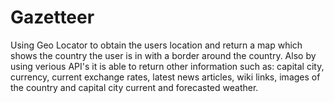 # Gazetteer
Using Geo Locator to obtain the users location and return a map which shows the country the user is in with a border around the country. Also by using verious API's it is able to return other information such as: capital city, currency, current exchange rates, latest news articles, wiki links, images of the country and capital city current and forecasted weather.
